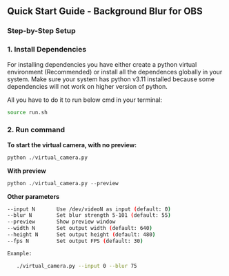## Quick Start Guide - Background Blur for OBS
### Step-by-Step Setup


### 1. Install Dependencies

For installing dependencies you have either create a python virtual environment (Recommended) or install all the dependences globally in your system. Make sure your system has python v3.11 installed because some dependencies will not work on higher version of python.

All you have to do it to run below cmd in your terminal:

```bash
source run.sh
```

### 2. Run command

**To start the virtual camera, with no preview:**

```python
python ./virtual_camera.py
```

**With preview**

```python
python ./virtual_camera.py --preview
```

**Other parameters**

```bash
--input N       Use /dev/videoN as input (default: 0)
--blur N        Set blur strength 5-101 (default: 55)
--preview       Show preview window
--width N       Set output width (default: 640)
--height N      Set output height (default: 480)
--fps N         Set output FPS (default: 30)

Example:

   ./virtual_camera.py --input 0 --blur 75
```